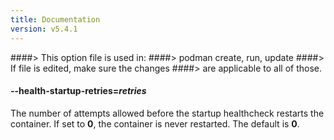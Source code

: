 ```yaml
---
title: Documentation
version: v5.4.1
---
```


####> This option file is used in:
####>   podman create, run, update
####> If file is edited, make sure the changes
####> are applicable to all of those.
#### **--health-startup-retries**=*retries*

The number of attempts allowed before the startup healthcheck restarts the container. If set to **0**, the container is never restarted. The default is **0**.
